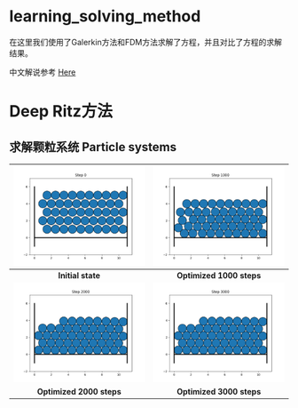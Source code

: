 # learning_solving_method
在这里我们使用了Galerkin方法和FDM方法求解了方程，并且对比了方程的求解结果。

中文解说参考 [Here](https://zhuanlan.zhihu.com/p/622256859)


# Deep Ritz方法

## 求解颗粒系统 Particle systems

| ![space-1.jpg](./deepRitz_particle/img/step_0.png) | ![space-1.jpg](./deepRitz_particle/img/step_1000.png) |
|:--:| :--:| 
| **Initial state** |**Optimized 1000 steps**|
| ![space-1.jpg](./deepRitz_particle/img/step_2000.png) | ![space-1.jpg](./deepRitz_particle/img/step_3000.png) |
| **Optimized 2000 steps** |**Optimized 3000 steps**|

